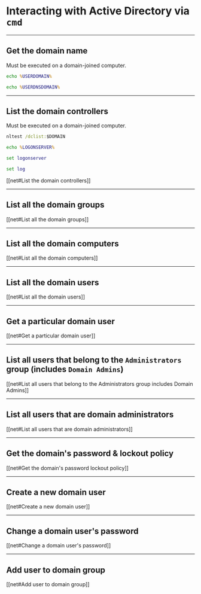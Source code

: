 # Interacting with Active Directory via `cmd`

---

## Get the domain name

Must be executed on a domain-joined computer.

```cmd
echo %USERDOMAIN%
```

```cmd
echo %USERDNSDOMAIN%
```

---

## List the domain controllers

Must be executed on a domain-joined computer.

```cmd
nltest /dclist:$DOMAIN
```

```cmd
echo %LOGONSERVER%
```

```cmd
set logonserver
```

```cmd
set log
```

[[net#List the domain controllers]]

---

## List all the domain groups

[[net#List all the domain groups]]

---

## List all the domain computers

[[net#List all the domain computers]]

---

## List all the domain users

[[net#List all the domain users]]

---

## Get a particular domain user

[[net#Get a particular domain user]]

---

## List all users that belong to the `Administrators` group (includes `Domain Admins`)

[[net#List all users that belong to the Administrators group includes Domain Admins]]

---

## List all users that are domain administrators

[[net#List all users that are domain administrators]]

---

## Get the domain's password & lockout policy

[[net#Get the domain's password lockout policy]]

---

## Create a new domain user

[[net#Create a new domain user]]

---

## Change a domain user's password

[[net#Change a domain user's password]]

---

## Add user to domain group

[[net#Add user to domain group]]
